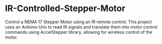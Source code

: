 # IR-Controlled-Stepper-Motor
Control a NEMA 17 Stepper Motor using an IR remote control. This project uses an Arduino Uno to read IR signals and translate them into motor control commands using AccelStepper library, allowing for wireless control of the motor.
